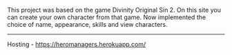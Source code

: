 This project was based on the game Divinity Original Sin 2. On this site you can create your own character from that game. Now implemented the choice of name, appearance, skills and view characters.

---

Hosting - https://heromanagers.herokuapp.com/
